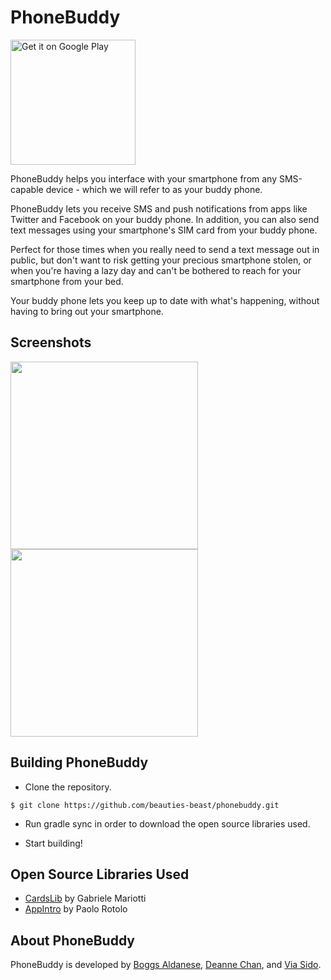 # PhoneBuddy
<a href="https://play.google.com/store/apps/details?id=com.github.beauties_beast.phonebuddy_2&utm_source=global_co&utm_medium=prtnr&utm_content=Mar2515&utm_campaign=PartBadge&pcampaignid=MKT-Other-global-all-co-prtnr-py-PartBadge-Mar2515-1"><img alt="Get it on Google Play" src="https://play.google.com/intl/en_us/badges/images/generic/en-play-badge.png" width="200px" /></a>

PhoneBuddy helps you interface with your smartphone from any SMS-capable device - which we will refer to as your buddy phone.

PhoneBuddy lets you receive SMS and push notifications from apps like Twitter and Facebook on your buddy phone. In addition, you can also send text messages using your smartphone's SIM card from your buddy phone.

Perfect for those times when you really need to send a text message out in public, but don't want to risk getting your precious smartphone stolen, or when you're having a lazy day and can't be bothered to reach for your smartphone from your bed.

Your buddy phone lets you keep up to date with what's happening, without having to bring out your smartphone.

## Screenshots
<img src="https://lh3.googleusercontent.com/--ScnfrzZHHXk7sVfJ8Nf4k5FEfgXTWl9yfXC1l9_ZvT9OvLttb4Gp0zM1p9AXTcimk=h900-rw" width="300px" />
<img src="https://lh3.googleusercontent.com/uE1Z9X-HtbKYZczXkZZXeRpGbgRenU21HuhLGg0em8Om08L7_gwZI_y900jSEIuNMA=h900-rw" width="300px" />

## Building PhoneBuddy
* Clone the repository.
```
$ git clone https://github.com/beauties-beast/phonebuddy.git
```

* Run gradle sync in order to download the open source libraries used.

* Start building!

## Open Source Libraries Used

* [CardsLib](https://github.com/gabrielemariotti/cardslib) by Gabriele Mariotti
* [AppIntro](https://github.com/PaoloRotolo/AppIntro) by Paolo Rotolo

## About PhoneBuddy

PhoneBuddy is developed by [Boggs Aldanese](https://github.com/b-ggs), [Deanne Chan](https://github.com/deannechan), and [Via Sido](https://github.com/viaaasido).
